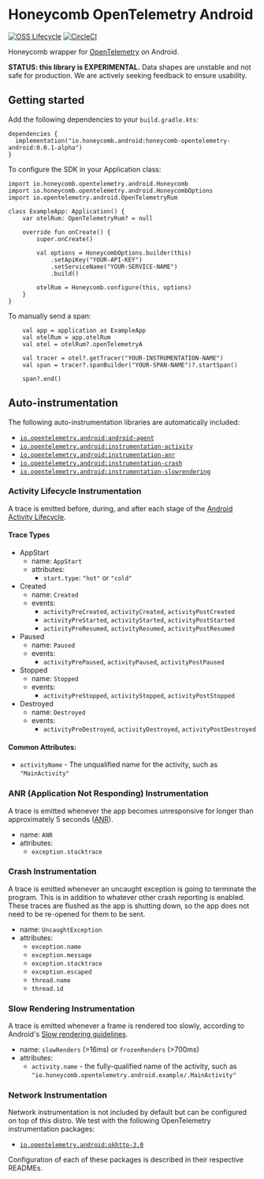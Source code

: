 # Honeycomb OpenTelemetry Android

[![OSS Lifecycle](https://img.shields.io/osslifecycle/honeycombio/honeycomb-opentelemetry-android)](https://github.com/honeycombio/home/blob/main/honeycomb-oss-lifecycle-and-practices.md)
[![CircleCI](https://circleci.com/gh/honeycombio/honeycomb-opentelemetry-android.svg?style=shield)](https://circleci.com/gh/honeycombio/honeycomb-opentelemetry-android)

Honeycomb wrapper for [OpenTelemetry](https://opentelemetry.io) on Android.

**STATUS: this library is EXPERIMENTAL.** Data shapes are unstable and not safe for production. We are actively seeking feedback to ensure usability.

## Getting started

Add the following dependencies to your `build.gradle.kts`:
```
dependencies {
  implementation("io.honeycomb.android:honeycomb-opentelemetry-android:0.0.1-alpha")
}
```

To configure the SDK in your Application class:
```
import io.honeycomb.opentelemetry.android.Honeycomb
import io.honeycomb.opentelemetry.android.HoneycombOptions
import io.opentelemetry.android.OpenTelemetryRum

class ExampleApp: Application() {
    var otelRum: OpenTelemetryRum? = null

    override fun onCreate() {
        super.onCreate()

        val options = HoneycombOptions.builder(this)
            .setApiKey("YOUR-API-KEY")
            .setServiceName("YOUR-SERVICE-NAME")
            .build()

        otelRum = Honeycomb.configure(this, options)
    }
}
```

To manually send a span:
```
    val app = application as ExampleApp
    val otelRum = app.otelRum
    val otel = otelRum?.openTelemetryA

    val tracer = otel?.getTracer("YOUR-INSTRUMENTATION-NAME")
    val span = tracer?.spanBuilder("YOUR-SPAN-NAME")?.startSpan()

    span?.end()
```

## Auto-instrumentation

The following auto-instrumentation libraries are automatically included:
* [`io.opentelemetry.android:android-agent`](https://github.com/open-telemetry/opentelemetry-android/tree/main)
* [`io.opentelemetry.android:instrumentation-activity`](https://github.com/open-telemetry/opentelemetry-android/tree/main/instrumentation/activity)
* [`io.opentelemetry.android:instrumentation-anr`](https://github.com/open-telemetry/opentelemetry-android/tree/main/instrumentation/anr)
* [`io.opentelemetry.android:instrumentation-crash`](https://github.com/open-telemetry/opentelemetry-android/tree/main/instrumentation/crash)
* [`io.opentelemetry.android:instrumentation-slowrendering`](https://github.com/open-telemetry/opentelemetry-android/tree/main/instrumentation/slowrendering)

### Activity Lifecycle Instrumentation

A trace is emitted before, during, and after each stage of the [Android Activity Lifecycle](https://developer.android.com/guide/components/activities/activity-lifecycle).

#### Trace Types
* AppStart
  * name: `AppStart`
  * attributes:
    * `start.type`: `"hot"` or `"cold"`
* Created
  * name: `Created`
  * events:
    * `activityPreCreated`, `activityCreated`, `activityPostCreated`
    * `activityPreStarted`, `activityStarted`, `activityPostStarted`
    * `activityPreResumed`, `activityResumed`, `activityPostResumed`
* Paused
  * name: `Paused`
  * events:
    * `activityPrePaused`, `activityPaused`, `activityPostPaused`
* Stopped
  * name: `Stopped`
  * events:
    * `activityPreStopped`, `activityStopped`, `activityPostStopped`
* Destroyed
  * name: `Destroyed`
  * events:
    * `activityPreDestroyed`, `activityDestroyed`, `activityPostDestroyed`

#### Common Attributes:
* `activityName` - The unqualified name for the activity, such as `"MainActivity"`

### ANR (Application Not Responding) Instrumentation

A trace is emitted whenever the app becomes unresponsive for longer than approximately 5 seconds ([ANR](https://developer.android.com/topic/performance/vitals/anr)).

* name: `ANR`
* attributes:
  * `exception.stacktrace`

### Crash Instrumentation

A trace is emitted whenever an uncaught exception is going to terminate the program. This is in addition to whatever other crash reporting is enabled. These traces are flushed as the app is shutting down, so the app does not need to be re-opened for them to be sent.

* name: `UncaughtException`
* attributes:
  * `exception.name`
  * `exception.message`
  * `exception.stacktrace`
  * `exception.escaped`
  * `thread.name`
  * `thread.id`

### Slow Rendering Instrumentation

A trace is emitted whenever a frame is rendered too slowly, according to Android's [Slow rendering guidelines](https://developer.android.com/topic/performance/vitals/render).

* name: `slowRenders` (>16ms) or `frozenRenders` (>700ms)
* attributes:
  * `activity.name` - the fully-qualified name of the activity, such as `"io.honeycomb.opentelemetry.android.example/.MainActivity"`

### Network Instrumentation
Network instrumentation is not included by default but can be configured on top of this distro. We test with the following OpenTelemetry instrumentation packages:

* [`io.opentelemetry.android:okhttp-3.0`](https://github.com/open-telemetry/opentelemetry-android/tree/main/instrumentation/okhttp/okhttp-3.0)

Configuration of each of these packages is described in their respective READMEs.